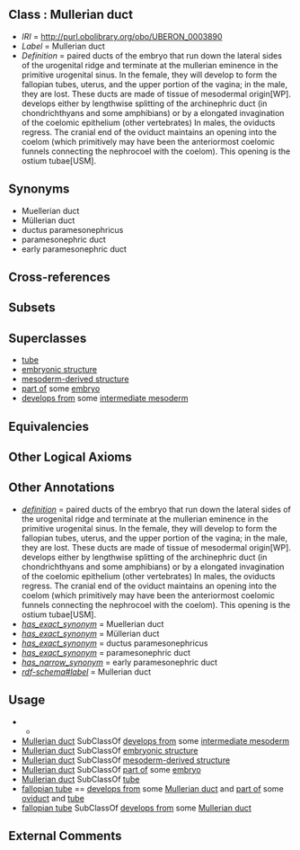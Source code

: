 
## Class : Mullerian duct

 * *IRI* = http://purl.obolibrary.org/obo/UBERON_0003890
 * *Label* = Mullerian duct
 * *Definition* = paired ducts of the embryo that run down the lateral sides of the urogenital ridge and terminate at the mullerian eminence in the primitive urogenital sinus. In the female, they will develop to form the fallopian tubes, uterus, and the upper portion of the vagina; in the male, they are lost. These ducts are made of tissue of mesodermal origin[WP]. develops either by lengthwise splitting of the archinephric duct (in chondrichthyans and some amphibians) or by a elongated invagination of the coelomic epithelium (other vertebrates) In males, the oviducts regress. The cranial end of the oviduct maintains an opening into the coelom (which primitively may have been the anteriormost coelomic funnels connecting the nephrocoel with the coelom). This opening is the ostium tubae[USM].

## Synonyms

 * Muellerian duct
 * Müllerian duct
 * ductus paramesonephricus
 * paramesonephric duct
 * early paramesonephric duct

## Cross-references


## Subsets


## Superclasses

 * [tube](../../UBERON/25/UBERON_0000025.md)
 * [embryonic structure](../../UBERON/50/UBERON_0002050.md)
 * [mesoderm-derived structure](../../UBERON/20/UBERON_0004120.md)
 * [part of](../../BFO/50/BFO_0000050.md) some [embryo](../../UBERON/22/UBERON_0000922.md)
 * [develops from](../../RO/02/RO_0002202.md) some [intermediate mesoderm](../../UBERON/64/UBERON_0003064.md)

## Equivalencies


## Other Logical Axioms


## Other Annotations

 * *[definition](../../IAO/15/IAO_0000115.md)* = paired ducts of the embryo that run down the lateral sides of the urogenital ridge and terminate at the mullerian eminence in the primitive urogenital sinus. In the female, they will develop to form the fallopian tubes, uterus, and the upper portion of the vagina; in the male, they are lost. These ducts are made of tissue of mesodermal origin[WP]. develops either by lengthwise splitting of the archinephric duct (in chondrichthyans and some amphibians) or by a elongated invagination of the coelomic epithelium (other vertebrates) In males, the oviducts regress. The cranial end of the oviduct maintains an opening into the coelom (which primitively may have been the anteriormost coelomic funnels connecting the nephrocoel with the coelom). This opening is the ostium tubae[USM].
 * *[has_exact_synonym](../../ym/oboInOwl#hasExactSynonym.md)* = Muellerian duct
 * *[has_exact_synonym](../../ym/oboInOwl#hasExactSynonym.md)* = Müllerian duct
 * *[has_exact_synonym](../../ym/oboInOwl#hasExactSynonym.md)* = ductus paramesonephricus
 * *[has_exact_synonym](../../ym/oboInOwl#hasExactSynonym.md)* = paramesonephric duct
 * *[has_narrow_synonym](../../ym/oboInOwl#hasNarrowSynonym.md)* = early paramesonephric duct
 * *[rdf-schema#label](../../el/rdf-schema#label.md)* = Mullerian duct

## Usage

 * -
 * [Mullerian duct](../../UBERON/90/UBERON_0003890.md) SubClassOf [develops from](../../RO/02/RO_0002202.md) some [intermediate mesoderm](../../UBERON/64/UBERON_0003064.md)
 * [Mullerian duct](../../UBERON/90/UBERON_0003890.md) SubClassOf [embryonic structure](../../UBERON/50/UBERON_0002050.md)
 * [Mullerian duct](../../UBERON/90/UBERON_0003890.md) SubClassOf [mesoderm-derived structure](../../UBERON/20/UBERON_0004120.md)
 * [Mullerian duct](../../UBERON/90/UBERON_0003890.md) SubClassOf [part of](../../BFO/50/BFO_0000050.md) some [embryo](../../UBERON/22/UBERON_0000922.md)
 * [Mullerian duct](../../UBERON/90/UBERON_0003890.md) SubClassOf [tube](../../UBERON/25/UBERON_0000025.md)
 * [fallopian tube](../../UBERON/89/UBERON_0003889.md) == [develops from](../../RO/02/RO_0002202.md) some [Mullerian duct](../../UBERON/90/UBERON_0003890.md) and [part of](../../BFO/50/BFO_0000050.md) some [oviduct](../../UBERON/93/UBERON_0000993.md) and [tube](../../UBERON/25/UBERON_0000025.md)
 * [fallopian tube](../../UBERON/89/UBERON_0003889.md) SubClassOf [develops from](../../RO/02/RO_0002202.md) some [Mullerian duct](../../UBERON/90/UBERON_0003890.md)

## External Comments

